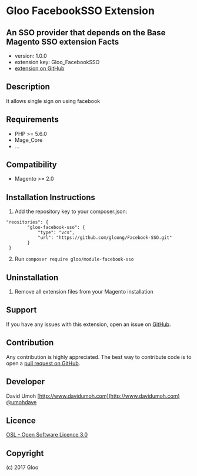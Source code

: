 Gloo FacebookSSO Extension
=====================
An SSO provider that depends on the Base Magento SSO extension
Facts
-----
- version: 1.0.0
- extension key: Gloo_FacebookSSO
- [extension on GitHub](https://github.com/gloong/Facebook-SSO)


Description
-----------
It allows single sign on using facebook

Requirements
------------
- PHP >= 5.6.0
- Mage_Core
- ...

Compatibility
-------------
- Magento >= 2.0

Installation Instructions
-------------------------
1. Add the repository key to your composer.json:
```
"reositories": {
        "gloo-facebook-sso": {
            "type": "vcs",
            "url": "https://github.com/gloong/Facebook-SSO.git"
        }
 }
```
2. Run `composer require gloo/module-facebook-sso`

Uninstallation
--------------
1. Remove all extension files from your Magento installation


Support
-------
If you have any issues with this extension, open an issue on [GitHub](https://github.com/gloong/Facebook-SSO/issues).

Contribution
------------
Any contribution is highly appreciated. The best way to contribute code is to open a [pull request on GitHub](https://help.github.com/articles/using-pull-requests).

Developer
---------
David Umoh
[http://www.davidumoh.com](http://www.davidumoh.com)
[@umohdave](https://twitter.com/@umohdave)

Licence
-------
[OSL - Open Software Licence 3.0](http://opensource.org/licenses/osl-3.0.php)

Copyright
---------
(c) 2017 Gloo
